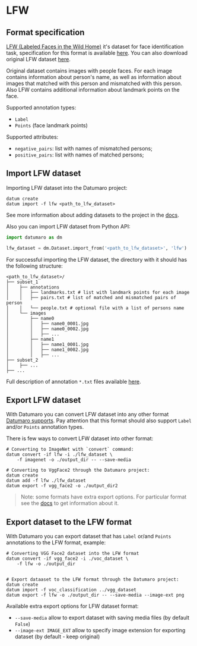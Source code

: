 # LFW

## Format specification

[LFW (Labeled Faces in the Wild Home)](http://vis-www.cs.umass.edu/lfw/)
it's dataset for face identification task,
specification for this format is available
[here](http://vis-www.cs.umass.edu/lfw/README.txt).
You can also download original LFW dataset
[here](http://vis-www.cs.umass.edu/lfw/#download).

Original dataset contains images with people faces.
For each image contains information about person's name, as well as
information about images that matched with this person
and mismatched with this person.
Also LFW contains additional information about landmark points on the face.

Supported annotation types:
- `Label`
- `Points` (face landmark points)

Supported attributes:
- `negative_pairs`: list with names of mismatched persons;
- `positive_pairs`: list with names of matched persons;

## Import LFW dataset

Importing LFW dataset into the Datumaro project:
```
datum create
datum import -f lfw <path_to_lfw_dataset>
```
See more information about adding datasets to the project in the
[docs](../../command-reference/context/sources.md#add-dataset).

Also you can import LFW dataset from Python API:
```python
import datumaro as dm

lfw_dataset = dm.Dataset.import_from('<path_to_lfw_dataset>', 'lfw')
```

For successful importing the LFW dataset, the directory with it
should has the following structure:

```
<path_to_lfw_dataset>/
├── subset_1
│    ├── annotations
│    │   ├── landmarks.txt # list with landmark points for each image
│    │   ├── pairs.txt # list of matched and mismatched pairs of person
│    │   └── people.txt # optional file with a list of persons name
│    └── images
│        ├── name0
│        │   ├── name0_0001.jpg
│        │   ├── name0_0002.jpg
│        │   ├── ...
│        ├── name1
│        │   ├── name1_0001.jpg
│        │   ├── name1_0002.jpg
│        │   ├── ...
├── subset_2
│    ├── ...
├── ...
```

Full description of annotation `*.txt` files available
[here](http://vis-www.cs.umass.edu/lfw/README.txt).

## Export LFW dataset

With Datumaro you can convert LFW dataset into any other
format [Datumaro supports](/docs/data-formats/supported_formats/).
Pay attention that this format should also support `Label` and/or `Points`
annotation types.

There is few ways to convert LFW dataset into other format:

```
# Converting to ImageNet with `convert` command:
datum convert -if lfw -i ./lfw_dataset \
    -f imagenet -o ./output_dir -- --save-media

# Converting to VggFace2 through the Datumaro project:
datum create
datum add -f lfw ./lfw_dataset
datum export -f vgg_face2 -o ./output_dir2
```

> Note: some formats have extra export options. For particular format see the
> [docs](/docs/data-formats/supported_formats/) to get information about it.

## Export dataset to the LFW format

With Datumaro you can export dataset that has `Label` or/and `Points`
annotations to the LFW format, example:

```
# Converting VGG Face2 dataset into the LFW format
datum convert -if vgg_face2 -i ./voc_dataset \
    -f lfw -o ./output_dir


# Export dataaset to the LFW format through the Datumaro project:
datum create
datum import -f voc_classification ../vgg_dataset
datum export -f lfw -o ./output_dir -- --save-media --image-ext png
```

Available extra export options for LFW dataset format:
- `--save-media` allow to export dataset with saving media files
  (by default `False`)
- `--image-ext IMAGE_EXT` allow to specify image extension
  for exporting dataset (by default - keep original)
